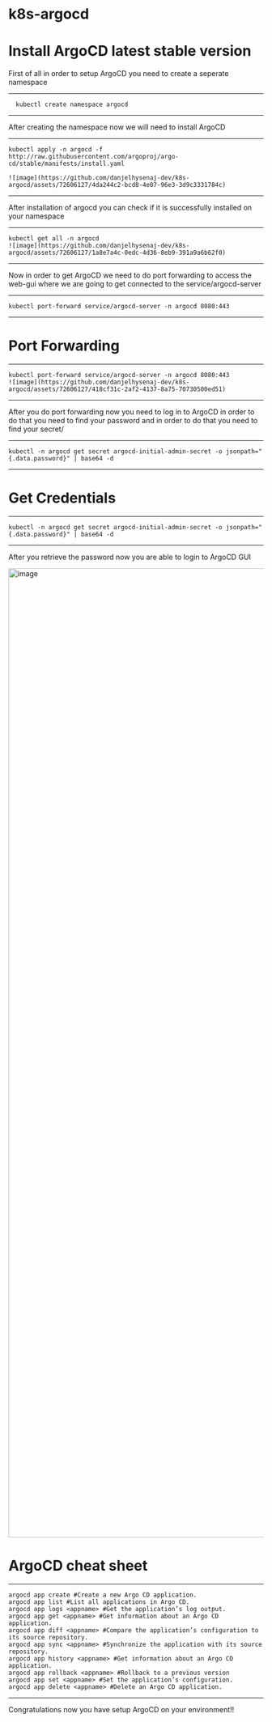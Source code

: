 # k8s-argocd

# Install ArgoCD latest stable version
First of all in order to setup ArgoCD you need to create a seperate namespace

---
	  kubectl create namespace argocd
---

After creating the namespace now we will need to install ArgoCD

---
	kubectl apply -n argocd -f http://raw.githubusercontent.com/argoproj/argo-cd/stable/manifests/install.yaml

 	![image](https://github.com/danjelhysenaj-dev/k8s-argocd/assets/72606127/4da244c2-bcd8-4e07-96e3-3d9c3331784c)
---

After installation of argocd you can check if it is successfully installed on your namespace

---
	kubectl get all -n argocd
 	![image](https://github.com/danjelhysenaj-dev/k8s-argocd/assets/72606127/1a8e7a4c-0edc-4d36-8eb9-391a9a6b62f0)

---

Now in order to get ArgoCD we need to do port forwarding to access the web-gui where we are going to get connected to the service/argocd-server


---
	kubectl port-forward service/argocd-server -n argocd 8080:443
---

# Port Forwarding
---
	kubectl port-forward service/argocd-server -n argocd 8080:443
 	![image](https://github.com/danjelhysenaj-dev/k8s-argocd/assets/72606127/418cf31c-2af2-4137-8a75-70730500ed51)
---

After you do port forwarding now you need to log in to ArgoCD in order to do that you need to find your password and in order to do that you need to find your secret/

---
	kubectl -n argocd get secret argocd-initial-admin-secret -o jsonpath="{.data.password}" | base64 -d
---

# Get Credentials
---
	kubectl -n argocd get secret argocd-initial-admin-secret -o jsonpath="{.data.password}" | base64 -d
---
After you retrieve the password now you are able to login to ArgoCD GUI

<img width="1916" alt="image" src="https://github.com/danjelhysenaj-dev/k8s-argocd/assets/72606127/1c213fd8-acd2-4e25-a89f-32043cb6f094">


# ArgoCD cheat sheet

---
	argocd app create #Create a new Argo CD application.
	argocd app list #List all applications in Argo CD.
	argocd app logs <appname> #Get the application’s log output.
	argocd app get <appname> #Get information about an Argo CD application.
	argocd app diff <appname> #Compare the application’s configuration to its source repository.
	argocd app sync <appname> #Synchronize the application with its source repository.
	argocd app history <appname> #Get information about an Argo CD application.
	argocd app rollback <appname> #Rollback to a previous version
	argocd app set <appname> #Set the application’s configuration.
	argocd app delete <appname> #Delete an Argo CD application.
---
Congratulations now you have setup ArgoCD on your environment!!

